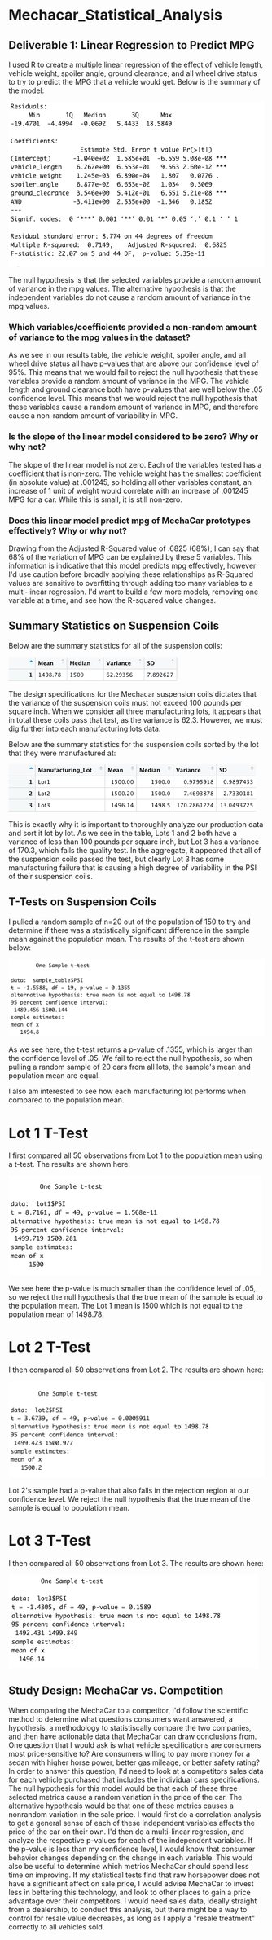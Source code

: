 # Mechacar_Statistical_Analysis
## Deliverable 1: Linear Regression to Predict MPG
I used R to create a multiple linear regression of the effect of vehicle length, vehicle weight, spoiler angle, ground clearance, and all wheel drive status to try to predict the MPG that a vehicle would get. Below is the summary of the model:

![MultiLinearRegression](Images/MultiRegressionSummary.png)

The null hypothesis is that the selected variables provide a random amount of variance in the mpg values. The alternative hypothesis is that the independent variables do not cause a random amount of variance in the mpg values. 
### Which variables/coefficients provided a non-random amount of variance to the mpg values in the dataset?
As we see in our results table, the vehicle weight, spoiler angle, and all wheel drive status all have p-values that are above our confidence level of 95%. This means that we would fail to reject the null hypothesis that these variables provide a random amount of variance in the MPG. 
The vehicle length and ground clearance both have p-values that are well below the .05 confidence level. This means that we would reject the null hypothesis that these variables cause a random amount of variance in MPG, and therefore cause a non-random amount of variability in MPG. 

### Is the slope of the linear model considered to be zero? Why or why not?
The slope of the linear model is not zero. Each of the variables tested has a coefficient that is non-zero. The vehicle weight has the smallest coefficient (in absolute value) at .001245, so holding all other variables constant, an increase of 1 unit of weight would correlate with an increase of .001245 MPG for a car. While this is small, it is still non-zero. 

### Does this linear model predict mpg of MechaCar prototypes effectively? Why or why not?
Drawing from the Adjusted R-Squared value of .6825 (68%), I can say that 68% of the variation of MPG can be explained by these 5 variables. This information is indicative that this model predicts mpg effectively, however I'd use caution before broadly applying these relationships as R-Squared values are sensitive to overfitting through adding too many variables to a multi-linear regression. I'd want to build a few more models, removing one variable at a time, and see how the R-squared value changes. 

## Summary Statistics on Suspension Coils
Below are the summary statistics for all of the suspension coils:

![AllSuspensionCoils](Images/PSIsummaryStats.png)

The design specifications for the Mechacar suspension coils dictates that the variance of the suspension coils must not exceed 100 pounds per square inch. When we consider all three manufacturing lots, it appears that in total these coils pass that test, as the variance is 62.3. However, we must dig further into each manufacturing lots data.

Below are the summary statistics for the suspension coils sorted by the lot that they were manufactured at:

![SuspensionCoilsByLot](Images/PSIStatsbyLot.png "Suspension Coils Sorted by Lot")

This is exactly why it is important to thoroughly analyze our production data and sort it lot by lot. As we see in the table, Lots 1 and 2 both have a variance of less than 100 pounds per square inch, but Lot 3 has a variance of 170.3, which fails the quality test. In the aggregate, it appeared that all of the suspension coils passed the test, but clearly Lot 3 has some manufacturing failure that is causing a high degree of variability in the PSI of their suspension coils. 

## T-Tests on Suspension Coils

I pulled a random sample of n=20 out of the population of 150 to try and determine if there was a statistically significant difference in the sample mean against the population mean. The results of the t-test are shown below:

![SamplePulledFromAllLots](Images/ttest1.png)

As we see here, the t-test returns a p-value of .1355, which is larger than the confidence level of .05. We fail to reject the null hypothesis, so when pulling a random sample of 20 cars from all lots, the sample's mean and population mean are equal.

I also am interested to see how each manufacturing lot performs when compared to the population mean. 

# Lot 1 T-Test
I first compared all 50 observations from Lot 1 to the population mean using a t-test. The results are shown here:

![Lot1tTest](Images/lot1ttest.png)

We see here the p-value is much smaller than the confidence level of .05, so we reject the null hypothesis that the true mean of the sample is equal to the population mean. The Lot 1 mean is 1500 which is not equal to the population mean of 1498.78.

# Lot 2 T-Test
I then compared all 50 observations from Lot 2. The results are shown here:

![Lot2tTest](Images/lot2ttest.png)

Lot 2's sample had a p-value that also falls in the rejection region at our confidence level. We reject the null hypothesis that the true mean of the sample is equal to population mean.

# Lot 3 T-Test
I then compared all 50 observations from Lot 3. The results are shown here:

![Lot3tTest](Images/lot3ttest.png)

## Study Design: MechaCar vs. Competition

When comparing the MechaCar to a competitor, I'd follow the scientific method to determine what questions consumers want answered, a hypothesis, a methodology to statistiscally compare the two companies, and then have actionable data that MechaCar can draw conclusions from.
One question that I would ask is what vehicle specifications are consumers most price-sensitive to? Are consumers willing to pay more money for a sedan with higher horse power, better gas mileage, or better safety rating? In order to answer this question, I'd need to look at a competitors sales data for each vehicle purchased that includes the individual cars specifications. The null hypothesis for this model would be that each of these three selected metrics cause a random variation in the price of the car. The alternative hypothesis would be that one of these metrics causes a nonrandom variation in the sale price. I would first do a correlation analysis to get a general sense of each of these independent variables affects the price of the car on their own. I'd then do a multi-linear regression, and analyze the respective p-values for each of the independent variables. If the p-value is less than my confidence level, I would know that consumer behavior changes depending on the change in each variable. This would also be useful to determine which metrics MechaCar should spend less time on improving. If my statistical tests find that raw horsepower does not have a significant affect on sale price, I would advise MechaCar to invest less in bettering this technology, and look to other places to gain a price advantage over their competitors. I would need sales data, ideally straight from a dealership, to conduct this analysis, but there might be a way to control for resale value decreases, as long as I apply a "resale treatment" correctly to all vehicles sold. 



